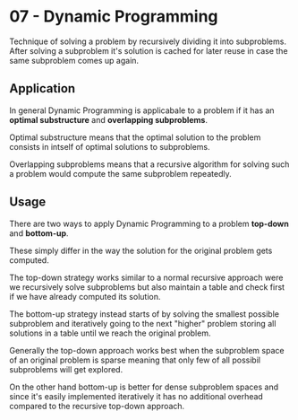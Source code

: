 # 07 - Dynamic Programming
Technique of solving a problem by recursively dividing it into subproblems. After solving a subproblem it's solution is cached for later reuse in case the same subproblem comes up again.

## Application
In general Dynamic Programming is applicabale to a problem if it has an **optimal substructure** and **overlapping subproblems**.

Optimal substructure means that the optimal solution to the problem consists in intself of optimal solutions to subproblems.

Overlapping subproblems means that a recursive algorithm for solving such a problem would compute the same subproblem repeatedly.

## Usage
There are two ways to apply Dynamic Programming to a problem **top-down** and **bottom-up**.

These simply differ in the way the solution for the original problem gets computed. 

The top-down strategy works similar to a normal recursive approach were we recursively solve subproblems but also maintain a table
and check first if we have already computed its solution.

The bottom-up strategy instead starts of by solving the smallest possible subproblem and iteratively going to the next "higher" problem storing all solutions in a table until we reach the original problem.

Generally the top-down approach works best when the subproblem space of an original problem is sparse meaning that only few of all possibil subproblems will get explored.

On the other hand bottom-up is better for dense subproblem spaces and since it's easily implemented iteratively it has no additional overhead compared to the recursive top-down approach.